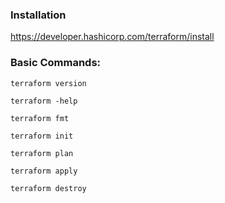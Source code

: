 ### Installation
https://developer.hashicorp.com/terraform/install

### Basic Commands:
```
terraform version
```
```
terraform -help
```
```
terraform fmt
```
```
terraform init
```
```
terraform plan
```
```
terraform apply
```
```
terraform destroy
```
